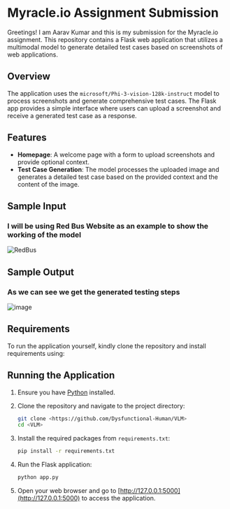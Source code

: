 # Myracle.io Assignment Submission

Greetings! I am Aarav Kumar and this is my submission for the Myracle.io assignment. This repository contains a Flask web application that utilizes a multimodal model to generate detailed test cases based on screenshots of web applications.

## Overview

The application uses the `microsoft/Phi-3-vision-128k-instruct` model to process screenshots and generate comprehensive test cases. The Flask app provides a simple interface where users can upload a screenshot and receive a generated test case as a response.

## Features

- **Homepage**: A welcome page with a form to upload screenshots and provide optional context.
- **Test Case Generation**: The model processes the uploaded image and generates a detailed test case based on the provided context and the content of the image.

## Sample Input
### I will be using Red Bus Website as an example to show the working of the model

![RedBus](https://github.com/user-attachments/assets/a789180f-c9c7-455a-a9bd-3ebe98900f7c)

## Sample Output
### As we can see we get the generated testing steps

![image](https://github.com/user-attachments/assets/0f2da280-b350-4df2-ad0f-82c1014853ab)


## Requirements

To run the application yourself, kindly clone the repository and install requirements using:

## Running the Application

1. Ensure you have [Python](https://www.python.org/) installed.

2. Clone the repository and navigate to the project directory:

    ```bash
    git clone <https://github.com/Dysfunctional-Human/VLM>
    cd <VLM>
    ```

3. Install the required packages from `requirements.txt`:

    ```bash
    pip install -r requirements.txt
    ```

4. Run the Flask application:

    ```bash
    python app.py
    ```

5. Open your web browser and go to [http://127.0.0.1:5000](http://127.0.0.1:5000) to access the application.
